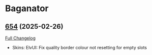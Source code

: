 # Baganator

## [654](https://github.com/Baganator/Baganator/tree/654) (2025-02-26)
[Full Changelog](https://github.com/Baganator/Baganator/compare/653...654) 

- Skins: ElvUI: Fix quality border colour not resetting for empty slots  
